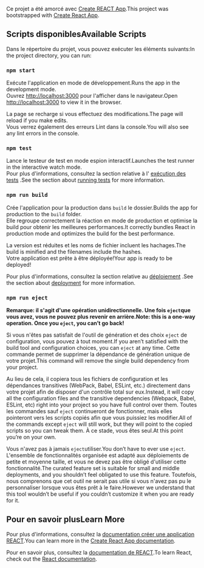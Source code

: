 <span data-ttu-id="ee351-101">Ce projet a été amorcé avec [Create REACT App](https://github.com/facebook/create-react-app).</span><span class="sxs-lookup"><span data-stu-id="ee351-101">This project was bootstrapped with [Create React App](https://github.com/facebook/create-react-app).</span></span>

## <a name="available-scripts"></a><span data-ttu-id="ee351-102">Scripts disponibles</span><span class="sxs-lookup"><span data-stu-id="ee351-102">Available Scripts</span></span>

<span data-ttu-id="ee351-103">Dans le répertoire du projet, vous pouvez exécuter les éléments suivants:</span><span class="sxs-lookup"><span data-stu-id="ee351-103">In the project directory, you can run:</span></span>

### `npm start`

<span data-ttu-id="ee351-104">Exécute l'application en mode de développement.</span><span class="sxs-lookup"><span data-stu-id="ee351-104">Runs the app in the development mode.</span></span><br>
<span data-ttu-id="ee351-105">Ouvrez [http://localhost:3000](http://localhost:3000) pour l'afficher dans le navigateur.</span><span class="sxs-lookup"><span data-stu-id="ee351-105">Open [http://localhost:3000](http://localhost:3000) to view it in the browser.</span></span>

<span data-ttu-id="ee351-106">La page se recharge si vous effectuez des modifications.</span><span class="sxs-lookup"><span data-stu-id="ee351-106">The page will reload if you make edits.</span></span><br>
<span data-ttu-id="ee351-107">Vous verrez également des erreurs Lint dans la console.</span><span class="sxs-lookup"><span data-stu-id="ee351-107">You will also see any lint errors in the console.</span></span>

### `npm test`

<span data-ttu-id="ee351-108">Lance le testeur de test en mode espion interactif.</span><span class="sxs-lookup"><span data-stu-id="ee351-108">Launches the test runner in the interactive watch mode.</span></span><br>
<span data-ttu-id="ee351-109">Pour plus d'informations, consultez la section relative à l' [exécution des tests](https://facebook.github.io/create-react-app/docs/running-tests) .</span><span class="sxs-lookup"><span data-stu-id="ee351-109">See the section about [running tests](https://facebook.github.io/create-react-app/docs/running-tests) for more information.</span></span>

### `npm run build`

<span data-ttu-id="ee351-110">Crée l'application pour la production dans `build` le dossier.</span><span class="sxs-lookup"><span data-stu-id="ee351-110">Builds the app for production to the `build` folder.</span></span><br>
<span data-ttu-id="ee351-111">Elle regroupe correctement la réaction en mode de production et optimise la build pour obtenir les meilleures performances.</span><span class="sxs-lookup"><span data-stu-id="ee351-111">It correctly bundles React in production mode and optimizes the build for the best performance.</span></span>

<span data-ttu-id="ee351-112">La version est réduites et les noms de fichier incluent les hachages.</span><span class="sxs-lookup"><span data-stu-id="ee351-112">The build is minified and the filenames include the hashes.</span></span><br>
<span data-ttu-id="ee351-113">Votre application est prête à être déployée!</span><span class="sxs-lookup"><span data-stu-id="ee351-113">Your app is ready to be deployed!</span></span>

<span data-ttu-id="ee351-114">Pour plus d'informations, consultez la section relative au [déploiement](https://facebook.github.io/create-react-app/docs/deployment) .</span><span class="sxs-lookup"><span data-stu-id="ee351-114">See the section about [deployment](https://facebook.github.io/create-react-app/docs/deployment) for more information.</span></span>

### `npm run eject`

<span data-ttu-id="ee351-115">**Remarque: il s'agit d'une opération unidirectionnelle. Une fois `eject`que vous avez, vous ne pouvez plus revenir en arrière.**</span><span class="sxs-lookup"><span data-stu-id="ee351-115">**Note: this is a one-way operation. Once you `eject`, you can’t go back!**</span></span>

<span data-ttu-id="ee351-116">Si vous n'êtes pas satisfait de l'outil de génération et des choix `eject` de configuration, vous pouvez à tout moment.</span><span class="sxs-lookup"><span data-stu-id="ee351-116">If you aren’t satisfied with the build tool and configuration choices, you can `eject` at any time.</span></span> <span data-ttu-id="ee351-117">Cette commande permet de supprimer la dépendance de génération unique de votre projet.</span><span class="sxs-lookup"><span data-stu-id="ee351-117">This command will remove the single build dependency from your project.</span></span>

<span data-ttu-id="ee351-118">Au lieu de cela, il copiera tous les fichiers de configuration et les dépendances transitives (WebPack, Babel, ESLint, etc.) directement dans votre projet afin de disposer d'un contrôle total sur eux.</span><span class="sxs-lookup"><span data-stu-id="ee351-118">Instead, it will copy all the configuration files and the transitive dependencies (Webpack, Babel, ESLint, etc) right into your project so you have full control over them.</span></span> <span data-ttu-id="ee351-119">Toutes les commandes sauf `eject` continueront de fonctionner, mais elles pointeront vers les scripts copiés afin que vous puissiez les modifier.</span><span class="sxs-lookup"><span data-stu-id="ee351-119">All of the commands except `eject` will still work, but they will point to the copied scripts so you can tweak them.</span></span> <span data-ttu-id="ee351-120">À ce stade, vous êtes seul.</span><span class="sxs-lookup"><span data-stu-id="ee351-120">At this point you’re on your own.</span></span>

<span data-ttu-id="ee351-121">Vous n'avez pas à jamais `eject`utiliser.</span><span class="sxs-lookup"><span data-stu-id="ee351-121">You don’t have to ever use `eject`.</span></span> <span data-ttu-id="ee351-122">L'ensemble de fonctionnalités organisée est adapté aux déploiements de petite et moyenne taille, et vous ne devez pas être obligé d'utiliser cette fonctionnalité.</span><span class="sxs-lookup"><span data-stu-id="ee351-122">The curated feature set is suitable for small and middle deployments, and you shouldn’t feel obligated to use this feature.</span></span> <span data-ttu-id="ee351-123">Toutefois, nous comprenons que cet outil ne serait pas utile si vous n'avez pas pu le personnaliser lorsque vous êtes prêt à le faire.</span><span class="sxs-lookup"><span data-stu-id="ee351-123">However we understand that this tool wouldn’t be useful if you couldn’t customize it when you are ready for it.</span></span>

## <a name="learn-more"></a><span data-ttu-id="ee351-124">Pour en savoir plus</span><span class="sxs-lookup"><span data-stu-id="ee351-124">Learn More</span></span>

<span data-ttu-id="ee351-125">Pour plus d'informations, consultez la [documentation créer une application REACT](https://facebook.github.io/create-react-app/docs/getting-started).</span><span class="sxs-lookup"><span data-stu-id="ee351-125">You can learn more in the [Create React App documentation](https://facebook.github.io/create-react-app/docs/getting-started).</span></span>

<span data-ttu-id="ee351-126">Pour en savoir plus, consultez la [documentation de REACT](https://reactjs.org/).</span><span class="sxs-lookup"><span data-stu-id="ee351-126">To learn React, check out the [React documentation](https://reactjs.org/).</span></span>
